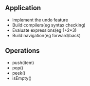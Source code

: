 ## Application

- Implement the undo feature
- Build compilers(eg syntax checking)
- Evaluate expressions(eg 1+2*3)
- Build navigation(eg forward/back)



## Operations

- push(item)
- pop()
- peek()
- isEmpty()